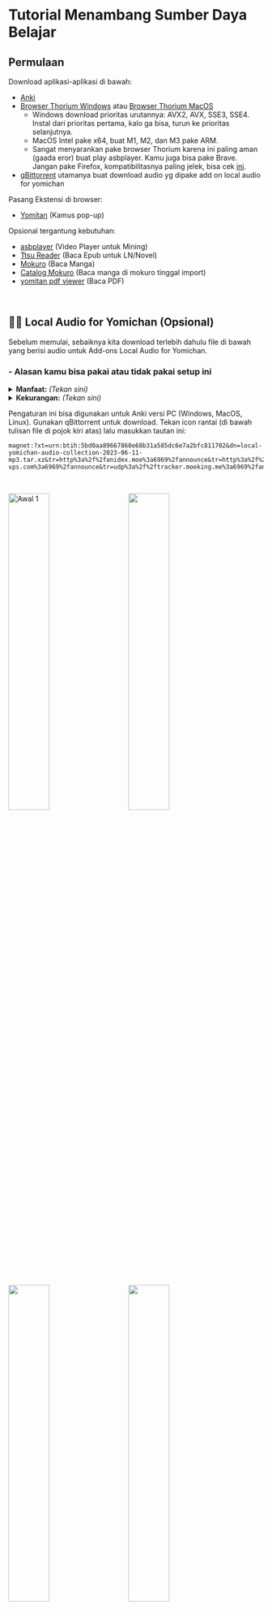 # Tutorial Menambang Sumber Daya Belajar
## Permulaan
Download aplikasi-aplikasi di bawah:
- [Anki](https://apps.ankiweb.net/)
- [Browser Thorium Windows](https://github.com/Alex313031/Thorium-Win/releases) atau [Browser Thorium MacOS](https://github.com/Alex313031/Thorium-MacOS/releases)
  * Windows download prioritas urutannya: AVX2, AVX, SSE3, SSE4. Instal dari prioritas pertama, kalo ga bisa, turun ke prioritas selanjutnya.
  * MacOS Intel pake x64, buat M1, M2, dan M3 pake ARM. 
  * Sangat menyarankan pake browser Thorium karena ini paling aman (gaada eror) buat play asbplayer. Kamu juga bisa pake Brave. Jangan pake Firefox, kompatibilitasnya paling jelek, bisa cek [ini](https://docs.asbplayer.dev/docs/compatibility).
- [qBittorrent](https://www.qbittorrent.org/download) utamanya buat download audio yg dipake add on local audio for yomichan

Pasang Ekstensi di browser:
- [Yomitan](https://chromewebstore.google.com/detail/yomitan-popup-dictionary/likgccmbimhjbgkjambclfkhldnlhbnn) (Kamus pop-up)

Opsional tergantung kebutuhan:
- [asbplayer](https://chromewebstore.google.com/detail/asbplayer-language-learni/hkledmpjpaehamkiehglnbelcpdflcab) (Video Player untuk Mining)
- [Ttsu Reader](https://reader.ttsu.app/) (Baca Epub untuk LN/Novel)
- [Mokuro](https://reader.mokuro.app/) (Baca Manga)
- [Catalog Mokuro](https://catalog.mokuro.moe/) (Baca manga di mokuro tinggal import)
- [yomitan pdf viewer](https://yomitan.wiki/yomitan-pdf-viewer/web/) (Baca PDF)

</br>

## 🧘‍♂️ Local Audio for Yomichan (Opsional)
  Sebelum memulai, sebaiknya kita download terlebih dahulu file di bawah yang berisi audio untuk Add-ons Local Audio for Yomichan. 
### - Alasan kamu bisa pakai atau tidak pakai setup ini

<details> <summary><b>Manfaat:</b> <i>(Tekan sini)</i> </summary>

1. Kebanyakan audionya bisa didapatkan **hampir instan**. Tanpa _local audio server_, mengambil audio dari yomitan secara online bisa memakan waktu 1 detik-beberapa menit tergantung koneksi.
    Kebanyakan kasus delay Yomitan membuat kartu biasanya dari mencari audio. Dengan kata lain, mengambil audio bisa jadi hambatan utama ketika membuat kartu Anki. Dengan Add on ini, kita bisa menghapus hambatan tadi. Kita bisa langsung membuat kartu Anki hampir 0 penundaan.
2. Kalau kamu tidak punya akses internet, kamu masih bisa dapat audio di kartu kamu.
3. Dibandingkan audio standar dari Yomitan, Add-on ini menambah cakupan audionya karena dia mengambil berbagai macam sumber yang tidak di-_cover_ Yomitan, seperti Forvo (tergantung user yang dipilih), NHK 2016, dan Shinmeikai 8.
4. Banyak [pre-processing](https://github.com/Aquafina-water-bottle/local-audio-yomichan-build-scripts) yang sudah dilakukan untuk membuat audionya punya kualitas sebaik mungkin:
    - Semua audio sudah dinormalisasi, jadi semua volumenya relatif sama di setiap file.
    - Bagian diam di awal dan akhir audio sudah dipotong.
    - 
1. Much [pre-processing](https://github.com/Aquafina-water-bottle/local-audio-yomichan-build-scripts) has been done to this audio to make it as high quality as possible:
    - All audio is normalized, so the volume remains relatively similar for each file.
    - Silence has been trimmed from the beginning and end of each file.
    - Dengan menggunakan data JMdict, bentuk varian dengan bacaan yang sama diisi kembali dengan audio yang ada.

</details>

<details> <summary><b>Kekurangan:</b> <i>(Tekan sini)</i> </summary>

1. Pengaturan ini butuh sekitar **3-5 GB memori kosong**.
2. Pengaturan ini butuh Anki yang selalu terbuka (atau servernya berjalan manual) supaya Yomitan bisa mengambil datanya. Yomitan juga tetap bisa kembali ke pengaturan default kalau servernya tidak ada (anki tidak terbuka atau local servernya tidak nyala) atau audio dari kata yang dicari tidak ada.

</details>

Pengaturan ini bisa digunakan untuk Anki versi PC (Windows, MacOS, Linux). 
Gunakan qBittorrent untuk download.
Tekan icon rantai (di bawah tulisan file di pojok kiri atas) lalu masukkan tautan ini:

	magnet:?xt=urn:btih:5bd0aa89667860e68b31a585dc6e7a2bfc811702&dn=local-yomichan-audio-collection-2023-06-11-mp3.tar.xz&tr=http%3a%2f%2fanidex.moe%3a6969%2fannounce&tr=http%3a%2f%2fnyaa.tracker.wf%3a7777%2fannounce&tr=udp%3a%2f%2fexodus.desync.com%3a6969%2fannounce&tr=udp%3a%2f%2ftracker.opentrackr.org%3a1337%2fannounce&tr=udp%3a%2f%2fopen.stealth.si%3a80%2fannounce&tr=udp%3a%2f%2ftracker.tiny-vps.com%3a6969%2fannounce&tr=udp%3a%2f%2ftracker.moeking.me%3a6969%2fannounce&tr=udp%3a%2f%2fopentracker.i2p.rocks%3a6969%2fannounce&tr=udp%3a%2f%2ftracker.openbittorrent.com%3a6969%2fannounce&tr=udp%3a%2f%2ftracker.torrent.eu.org%3a451%2fannounce&tr=udp%3a%2f%2fexplodie.org%3a6969%2fannounce&tr=udp%3a%2f%2ftracker.zerobytes.xyz%3a1337%2fannounce
</br>

<p float="left">
  <img alt="Awal 1" src="./img/Awal1.jpg" width="40%" />
&nbsp; &nbsp; &nbsp; &nbsp;
  <img src="./img/Awal2.jpg" width="40%" /> 
 &nbsp; &nbsp; &nbsp; &nbsp;
  <img src="./img/Awal3.jpg" width="40%" />
 &nbsp; &nbsp; &nbsp; &nbsp;
  <img src="./img/Awal4.jpg" width="40%" />
</p>

</br>
Setelah Download selesai, ekstrak filenya. Kalau udah, sementara biarin aja buat nanti sesi pengaturan Add-ons


# 🔖 Kamus
__

Untuk pemula, silakan download [JMdict versi JP-EN-ID](https://github.com/yaaacha/Immerse-Archive/blob/main/%5BBETA%20VERSION%5D%20JMDict%20JP-EN-ID%20V.0.1.zip) dan [JIdict](https://discord.com/channels/1370274344571240552/1384364698400723056/1384364733452386416). Kamus ini hanya dimaksudkan untuk membantu di awal. Sebisa mungkin menggunakan kamus monolingual saat sudah mulai bisa membaca bahasa Jepang dengan lebih baik.

Tambahkan kamus berikut di koleksi kalian juga, yg disarankan, monolingual, pitch, nama, dan kanji, yang lain opsional.

## Daftar Ringkas (Kamusnya ada di link di bawah)
- JMdict (or Jitendex)
- JMnedict
- 三省堂 8th Ed (or 明鏡 2nd Ed)
- Kanji Jitenon
- NHK2016
- JPDB Frequency v2.2

## Daftar Rekomendasi [shoui dari TMW (TheMoeWay)](https://drive.google.com/drive/folders/1tTdLppnqMfVC5otPlX_cs4ixlIgjv_lH)
### Bilingual
- [Bilingual] JMdict Extra (Recommended).zip
- [Bilingual] 新和英.zip

### Frekuensi
- [Freq] CC100.zip
- [Freq] JPDB (Recommended).zip

### Kanji
- [Kanji] KANJIDIC (English) (Recommended).zip

### Monolingual
- [Monolingual] 実用日本語表現辞典 (Recommended).zip
- [Monolingual, Encyclopedia] PixivLight.zip

### Grammar
- [Grammar] Dictionary of Japanese Grammar 日本語文法辞典 (Recommended).zip
- [Grammar] どんなとき使う日本語表現文型辞典.zip
- [Grammar] 毎日のんびり日本語教師 (nihongosensei).zip
- [Grammar] JLPT文法解説まとめ(nihongo_kyoushi).zip
- [Grammar] 絵でわかる日本語.zip

### Nama
- [Names] JMnedict.zip

### Pitch
- [Pitch] アクセント辞典v2 (Recommended).zip

## Daftar Rekomendasi [marv dari yomitan](https://drive.google.com/drive/u/0/folders/1LXMIOoaWASIntlx1w08njNU005lS5lez).

### Bilingual
- [JA-EN] jitendex-yomichan
- [JA-EN] NEW 斎藤和英大辞典
- [JA-EN] 新和英

### Grammar
- [JA Grammar] dojg-consolidated-v1_01

### Frekuensi
- [JA Freq] JPDB_2022-05-10T03_27_02.930Z
- [JA Freq] Freq_CC100
- [JA Freq] BCCWJ-LUW

### Monolingual
- [JA-JA] 実用日本語表現辞典
- [JA-JA] デジタル大辞泉
- [JA-JA Encyclopedia] Pixiv

### Kanji
- [Kanji] KANJIDIC_english
- [Kanji] JPDB Kanji

### Pitch Accent
- [Pitch] 大辞泉

# Cara Import Kamus

1. Buka pengaturan ekstensi yomitan
2. Di pengaturan Dictionary, pilih ```Configure installed and enabled dictionaries…```
    <img src="/img/Import-Kamus-1.png" width="40%" />
3. Pilih import (masukkan zip kamusnya dengan drag and drop atau pilih kamusnya dari folder download)
  <img src="/img/Import-Kamus-2.png" width="40%" />
  <img src="/img/Import-Kamus-3.png" width="40%" />
5. Tunggu sampai semua kamus sudah selesai didownload (ada bar progress di bawah). Memang agak lama, jadi, ditunggu saja.
6. Kamu bisa mengaktifkan dan menonaktifkan kamus yang mau kamu pakai sesuka hati, juga mengurutkan kamusmu tergantung prioritas pribadi.
  <img src="/img/Import-Kamus-4.png" width="40%" />

